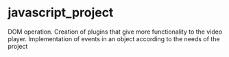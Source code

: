 # javascript_project
DOM operation. Creation of plugins that give more functionality to the video player. Implementation of events in an object according to the needs of the project
